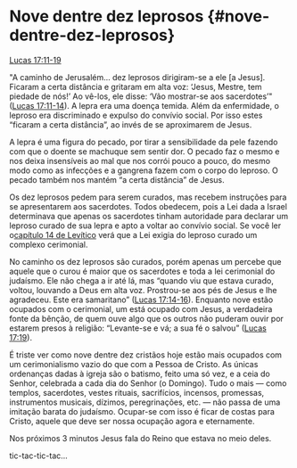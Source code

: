 # **Nove dentre dez leprosos** {#nove-dentre-dez-leprosos}

[Lucas 17:11-19](http://bibliaonline.com.br/acf/lc/17/11-19)

&quot;A caminho de Jerusalém... dez leprosos dirigiram-se a ele [a Jesus]. Ficaram a certa distância e gritaram em alta voz: ‘Jesus, Mestre, tem piedade de nós!’ Ao vê-los, ele disse: ‘Vão mostrar-se aos sacerdotes’&quot; ([Lucas 17:11-14](http://bibliaonline.com.br/acf/lc/17/11-14)). A lepra era uma doença temida. Além da enfermidade, o leproso era discriminado e expulso do convívio social. Por isso estes “ficaram a certa distância”, ao invés de se aproximarem de Jesus.

A lepra é uma figura do pecado, por tirar a sensibilidade da pele fazendo com que o doente se machuque sem sentir dor. O pecado faz o mesmo e nos deixa insensíveis ao mal que nos corrói pouco a pouco, do mesmo modo como as infecções e a gangrena fazem com o corpo do leproso. O pecado também nos mantém “a certa distância” de Jesus.

Os dez leprosos pedem para serem curados, mas recebem instruções para se apresentarem aos sacerdotes. Todos obedecem, pois a Lei dada a Israel determinava que apenas os sacerdotes tinham autoridade para declarar um leproso curado de sua lepra e apto a voltar ao convívio social. Se você ler o[capítulo 14 de Levítico](http://bibliaonline.com.br/acf/lv/14) verá que a Lei exigia do leproso curado um complexo cerimonial.

No caminho os dez leprosos são curados, porém apenas um percebe que aquele que o curou é maior que os sacerdotes e toda a lei cerimonial do judaísmo. Ele não chega a ir até lá, mas “quando viu que estava curado, voltou, louvando a Deus em alta voz. Prostrou-se aos pés de Jesus e lhe agradeceu. Este era samaritano” ([Lucas 17:14-16](http://bibliaonline.com.br/acf/lc/17/14-16)). Enquanto nove estão ocupados com o cerimonial, um está ocupado com Jesus, a verdadeira fonte da bênção, de quem ouve algo que os outros não puderam ouvir por estarem presos à religião: “Levante-se e vá; a sua fé o salvou” ([Lucas 17:19](http://bibliaonline.com.br/acf/lc/17/19)).

É triste ver como nove dentre dez cristãos hoje estão mais ocupados com um cerimonialismo vazio do que com a Pessoa de Cristo. As únicas ordenanças dadas à igreja são o batismo, feito uma só vez, e a ceia do Senhor, celebrada a cada dia do Senhor (o Domingo). Tudo o mais — como templos, sacerdotes, vestes rituais, sacrifícios, incensos, promessas, instrumentos musicais, dízimos, peregrinações, etc. — não passa de uma imitação barata do judaísmo. Ocupar-se com isso é ficar de costas para Cristo, aquele que deve ser nossa ocupação agora e eternamente.

Nos próximos 3 minutos Jesus fala do Reino que estava no meio deles.

tic-tac-tic-tac...